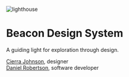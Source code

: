 
![lighthouse](https://github.com/danielrobertson/beacon-design-system/assets/3459902/b3897087-3edf-43cb-92c3-958bcbe547eb)
# Beacon Design System
A guiding light for exploration through design. 

[Cierra Johnson]([url](https://cierra-johnson.com/)), designer  
[Daniel Robertson]([url](https://danielrobertson.me/)https://danielrobertson.me/), software developer 


